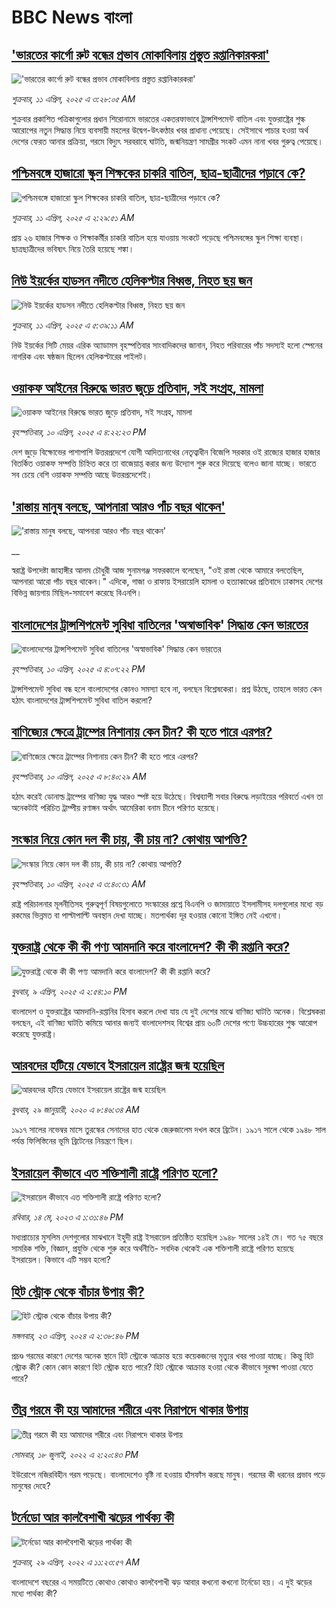 # BBC News বাংলা## ['ভারতের কার্গো রুট বন্ধের প্রভাব মোকাবিলায় প্রস্তুত রপ্তানিকারকরা'](https://www.bbc.com/bengali/articles/cj0z92805v1o?at_campaign=githubrss)!['ভারতের কার্গো রুট বন্ধের প্রভাব মোকাবিলায় প্রস্তুত রপ্তানিকারকরা'](https://ichef.bbci.co.uk/ace/standard/240/cpsprodpb/1a70/live/61d0e370-1680-11f0-81b3-d9f0245deed1.jpg)_শুক্রবার, ১১ এপ্রিল, ২০২৫ এ ৩:২৮:০৫ AM_শুক্রবার প্রকাশিত পত্রিকাগুলোর প্রধান শিরোনামে ভারতের একতরফাভাবে ট্রান্সশিপমেন্ট বাতিল এবং যুক্তরাষ্ট্রের শুল্ক আরোপের নতুন সিদ্ধান্ত নিয়ে ব্যবসায়ী মহলের উদ্বেগ-উৎকণ্ঠার খবর প্রাধান্য পেয়েছে। সেইসাথে পাচার হওয়া অর্থ দেশের ফেরত আনার প্রক্রিয়া, গরমে বিদ্যুৎ সরবরাহে ঘাটতি, জন্মনিয়ন্ত্রণ সামগ্রীর সংকট এমন নানা খবর গুরুত্ব পেয়েছে।## [পশ্চিমবঙ্গে হাজারো স্কুল শিক্ষকের চাকরি বাতিল, ছাত্র-ছাত্রীদের পড়াবে কে?](https://www.bbc.com/bengali/articles/c62zzpe1pnxo?at_campaign=githubrss)![পশ্চিমবঙ্গে হাজারো স্কুল শিক্ষকের চাকরি বাতিল, ছাত্র-ছাত্রীদের পড়াবে কে?](https://ichef.bbci.co.uk/ace/standard/240/cpsprodpb/0cff/live/b236cb80-1622-11f0-b1b3-7358f8d35a35.jpg)_শুক্রবার, ১১ এপ্রিল, ২০২৫ এ ২:২৯:৫১ AM_প্রায় ২৬ হাজার শিক্ষক ও শিক্ষাকর্মীর চাকরি বাতিল হয়ে যাওয়ায় সংকটে পড়েছে পশ্চিমবঙ্গের স্কুল শিক্ষা ব্যবস্থা।  ছাত্রছাত্রীদের ভবিষ্যৎ নিয়ে তৈরি হয়েছে শঙ্কা।## [নিউ ইয়র্কের হাডসন নদীতে হেলিকপ্টার বিধ্বস্ত, নিহত ছয় জন](https://www.bbc.com/bengali/articles/cvgp9w1vkmdo?at_campaign=githubrss)![নিউ ইয়র্কের হাডসন নদীতে হেলিকপ্টার বিধ্বস্ত, নিহত ছয় জন](https://ichef.bbci.co.uk/ace/standard/240/cpsprodpb/a41c/live/631c4a00-1692-11f0-89eb-b91e6a5fd672.jpg)_শুক্রবার, ১১ এপ্রিল, ২০২৫ এ ৫:৩৯:১১ AM_নিউ ইয়র্কের সিটি মেয়র এরিক অ্যাডামস বৃহস্পতিবার সাংবাদিকদের জানান, নিহত পরিবারের পাঁচ সদস্যই হলো স্পেনের নাগরিক এবং ষষ্ঠজন ছিলেন হেলিকপ্টারের পাইলট।## [ওয়াকফ আইনের বিরুদ্ধে ভারত জুড়ে প্রতিবাদ, সই সংগ্রহ, মামলা](https://www.bbc.com/bengali/articles/cq5wwv4j4wgo?at_campaign=githubrss)![ওয়াকফ আইনের বিরুদ্ধে ভারত জুড়ে প্রতিবাদ, সই সংগ্রহ, মামলা](https://ichef.bbci.co.uk/ace/standard/240/cpsprodpb/97b6/live/9e689460-161a-11f0-b1b3-7358f8d35a35.jpg)_বৃহস্পতিবার, ১০ এপ্রিল, ২০২৫ এ ৪:২২:২৩ PM_দেশ জুড়ে বিক্ষোভের পাশাপাশি উত্তরপ্রদেশে যোগী আদিত্যনাথের নেতৃত্বাধীন বিজেপি সরকার ওই রাজ্যের হাজার হাজার বিতর্কিত ওয়াকফ সম্পত্তি চিহ্নিত করে তা বাজেয়াপ্ত করার জন্য উদ্যোগ শুরু করে দিয়েছে বলেও জানা যাচ্ছে। ভারতে সব চেয়ে বেশি ওয়াকফ সম্পত্তি আছে উত্তরপ্রদেশেই।## ['রাস্তায় মানুষ বলছে, আপনারা আরও পাঁচ বছর থাকেন'](https://www.bbc.co.uk/bengali/live/cjwvvp2w6xzt?at_campaign=githubrss)!['রাস্তায় মানুষ বলছে, আপনারা আরও পাঁচ বছর থাকেন'](https://ichef.bbci.co.uk/ace/standard/240/cpsprodpb/6bcf/live/65a3e0e0-1632-11f0-8a1e-3ff815141b98.jpg)__স্বরাষ্ট্র উপদেষ্টা জাহাঙ্গীর আলম চৌধুরী আজ সুনামগঞ্জ সফরকালে  বলেছেন, "ওই রাস্তা থেকে আমারে বলতেছিল, আপনারা আরো পাঁচ বছর থাকেন।"  এদিকে, গাজা ও রাফায় ইসরায়েলি হামলা ও হত্যাকাণ্ডের প্রতিবাদে ঢাকাসহ দেশের বিভিন্ন জায়গায় মিছিল-সমাবেশ করেছে বিএনপি।## [বাংলাদেশের ট্রান্সশিপমেন্ট সুবিধা বাতিলের 'অস্বাভাবিক' সিদ্ধান্ত কেন ভারতের  ](https://www.bbc.com/bengali/articles/c793342yz0ro?at_campaign=githubrss)![বাংলাদেশের ট্রান্সশিপমেন্ট সুবিধা বাতিলের 'অস্বাভাবিক' সিদ্ধান্ত কেন ভারতের  ](https://ichef.bbci.co.uk/ace/standard/240/cpsprodpb/afc4/live/0fa9c970-15d8-11f0-a455-cf1d5f751d2f.jpg)_বৃহস্পতিবার, ১০ এপ্রিল, ২০২৫ এ ৪:০৭:২২ PM_ট্রান্সশিপমেন্ট সুবিধা বন্ধ হলে বাংলাদেশের কোনও সমস্যা হবে না, বলছেন বিশ্লেষকেরা। প্রশ্ন উঠছে, তাহলে ভারত কেন হঠাৎ বাংলাদেশের ট্রান্সশিপমেন্ট সুবিধা বাতিল করলো?## [বাণিজ্যের ক্ষেত্রে ট্রাম্পের নিশানায় কেন চীন? কী হতে পারে এরপর?](https://www.bbc.com/bengali/articles/cn4jjpkpl3ko?at_campaign=githubrss)![বাণিজ্যের ক্ষেত্রে ট্রাম্পের নিশানায় কেন চীন? কী হতে পারে এরপর?](https://ichef.bbci.co.uk/ace/standard/240/cpsprodpb/8e94/live/8f57caa0-15d8-11f0-8afa-814690b54757.png)_বৃহস্পতিবার, ১০ এপ্রিল, ২০২৫ এ ৮:৪০:২৯ AM_হঠাৎ করেই ডোনাল্ড ট্রাম্পের বাণিজ্য যুদ্ধ আরও স্পষ্ট হয়ে উঠেছে। বিশ্বব্যাপী সবার বিরুদ্ধে লড়াইয়ের পরিবর্তে এখন তা অনেকটাই পরিচিত ট্রাম্পীয় রণাঙ্গন অর্থাৎ আমেরিকা বনাম চীনে পরিণত হয়েছে।## [সংস্কার নিয়ে কোন দল কী চায়, কী চায় না? কোথায় আপত্তি?](https://www.bbc.com/bengali/articles/c0455ry1yg1o?at_campaign=githubrss)![সংস্কার নিয়ে কোন দল কী চায়, কী চায় না? কোথায় আপত্তি?](https://ichef.bbci.co.uk/ace/standard/240/cpsprodpb/686d/live/e700db90-1577-11f0-a455-cf1d5f751d2f.jpg)_বৃহস্পতিবার, ১০ এপ্রিল, ২০২৫ এ ৩:৪০:৩১ AM_রাষ্ট্র পরিচালনার মূলনীতিসহ গুরুত্বপূর্ণ বিষয়গুলোতে সংস্কারের প্রশ্নে বিএনপি ও জামায়াতে ইসলামীসহ দলগুলোর মধ্যে বড় রকমের ভিন্নমত বা পাল্টাপাল্টি অবস্থান দেখা যাচ্ছে। মতপার্থক্য দূর হওয়ার কোনো ইঙ্গিত নেই এখনো।## [যুক্তরাষ্ট্র থেকে কী কী পণ্য আমদানি করে বাংলাদেশ? কী কী রপ্তানি করে?](https://www.bbc.com/bengali/articles/cr788vgmrmro?at_campaign=githubrss)![যুক্তরাষ্ট্র থেকে কী কী পণ্য আমদানি করে বাংলাদেশ? কী কী রপ্তানি করে?](https://ichef.bbci.co.uk/ace/standard/240/cpsprodpb/3d6b/live/1483bbc0-152b-11f0-b157-cda78fb39bcd.jpg)_বুধবার, ৯ এপ্রিল, ২০২৫ এ ২:৫৪:১০ PM_বাংলাদেশ ও যুক্তরাষ্ট্রের আমদানি-রপ্তানির হিসাব করলে দেখা যায় যে দুই দেশের মাঝে বাণিজ্য ঘাটতি অনেক। বিশ্লেষকরা বলছেন, এই বাণিজ্য ঘাটতি কমিয়ে আনার জন্যই বাংলাদেশসহ বিশ্বের প্রায় ৬০টি দেশের পণ্যে উচ্চহারের শুল্ক আরোপ করেছে যুক্তরাষ্ট্র।## [আরবদের হটিয়ে যেভাবে ইসরায়েল রাষ্ট্রের জন্ম হয়েছিল](https://www.bbc.com/bengali/news-40351128?at_campaign=githubrss)![আরবদের হটিয়ে যেভাবে ইসরায়েল রাষ্ট্রের জন্ম হয়েছিল](https://ichef.bbci.co.uk/ace/standard/240/cpsprodpb/E823/production/_96572495_615c50f6-ef2a-4927-81d7-abe707054460.jpg)_বুধবার, ২৯ জানুয়ারী, ২০২০ এ ৮:৪৬:৩৪ AM_১৯১৭ সালের নভেম্বর মাসে তুরস্কের সেনাদের হাত থেকে জেরুজালেম দখল করে ব্রিটেন। ১৯১৭ সালে থেকে ১৯৪৮ সাল পর্যন্ত ফিলিস্তিনের ভূমি ব্রিটেনের নিয়ন্ত্রণে ছিল।## [ইসরায়েল কীভাবে এত শক্তিশালী রাষ্ট্রে পরিণত হলো? ](https://www.bbc.com/bengali/articles/cw01w1pp9ljo?at_campaign=githubrss)![ইসরায়েল কীভাবে এত শক্তিশালী রাষ্ট্রে পরিণত হলো? ](https://ichef.bbci.co.uk/ace/standard/240/cpsprodpb/f1a2/live/52ef9870-f18d-11ed-a76e-533966f5f143.jpg)_রবিবার, ১৪ মে, ২০২৩ এ ১:৩১:৪৬ PM_মধ্যপ্রাচ্যের মুসলিম দেশগুলোর মাঝখানে ইহুদী রাষ্ট্র ইসরায়েল প্রতিষ্ঠিত হয়েছিল ১৯৪৮ সালের ১৪ই মে। গত ৭৫ বছরে সামরিক শক্তি, বিজ্ঞান, প্রযুক্তি থেকে শুরু করে অর্থনীতি- সবদিক থেকেই এক শক্তিশালী রাষ্ট্রে পরিণত হয়েছে ইসরায়েল। কিভাবে এটি সম্ভব হলো?## [হিট স্ট্রোক থেকে বাঁচার উপায় কী?](https://www.bbc.com/bengali/articles/cw0vx9lrp91o?at_campaign=githubrss)![হিট স্ট্রোক থেকে বাঁচার উপায় কী?](https://ichef.bbci.co.uk/ace/standard/240/cpsprodpb/5258/live/10402100-017e-11ef-97f7-e98b193ef1b8.jpg)_মঙ্গলবার, ২৩ এপ্রিল, ২০২৪ এ ২:৩৮:৪৬ PM_প্রচণ্ড গরমের কারণে দেশের অনেক স্থানে হিট স্ট্রোকে আক্রান্ত হয়ে কয়েকজনের মৃত্যুর খবর পাওয়া যাচ্ছে। কিন্তু হিট স্ট্রোক কী? কোন কোন কারণে  হিট স্ট্রোক হতে পারে? হিট স্ট্রোকে আক্রান্ত হওয়া থেকে কীভাবে সুরক্ষা পাওয়া যেতে পারে?## [তীব্র গরমে কী হয় আমাদের শরীরে এবং নিরাপদে থাকার উপায়](https://www.bbc.com/bengali/news-62208331?at_campaign=githubrss)![তীব্র গরমে কী হয় আমাদের শরীরে এবং নিরাপদে থাকার উপায়](https://ichef.bbci.co.uk/ace/standard/240/cpsprodpb/14645/production/_125952538_gettyimages-153792684.jpg)_সোমবার, ১৮ জুলাই, ২০২২ এ ২:২০:৪৩ PM_ইউরোপে নজিরবিহীন গরম পড়েছে। বাংলাদেশেও বৃষ্টি না হওয়ায় হাঁসফাঁস করছে মানুষ। গরমের কী ধরনের প্রভাব পড়ে মানুষের দেহে?## [টর্নেডো আর কালবৈশাখী ঝড়ের পার্থক্য কী](https://www.bbc.com/bengali/news-61267622?at_campaign=githubrss)![টর্নেডো আর কালবৈশাখী ঝড়ের পার্থক্য কী](https://ichef.bbci.co.uk/ace/standard/240/cpsprodpb/DB15/production/_124358065_gettyimages-1240264532.jpg)_শুক্রবার, ২৯ এপ্রিল, ২০২২ এ ১১:২৩:৫৭ AM_বাংলাদেশে বছরের এ সময়টিতে কোথাও কোথাও কালবৈশাখী ঝড় আবার কখনো কখনো টর্নেডো হয়। এ দুই ঝড়ের মধ্যে পার্থক্য কী?